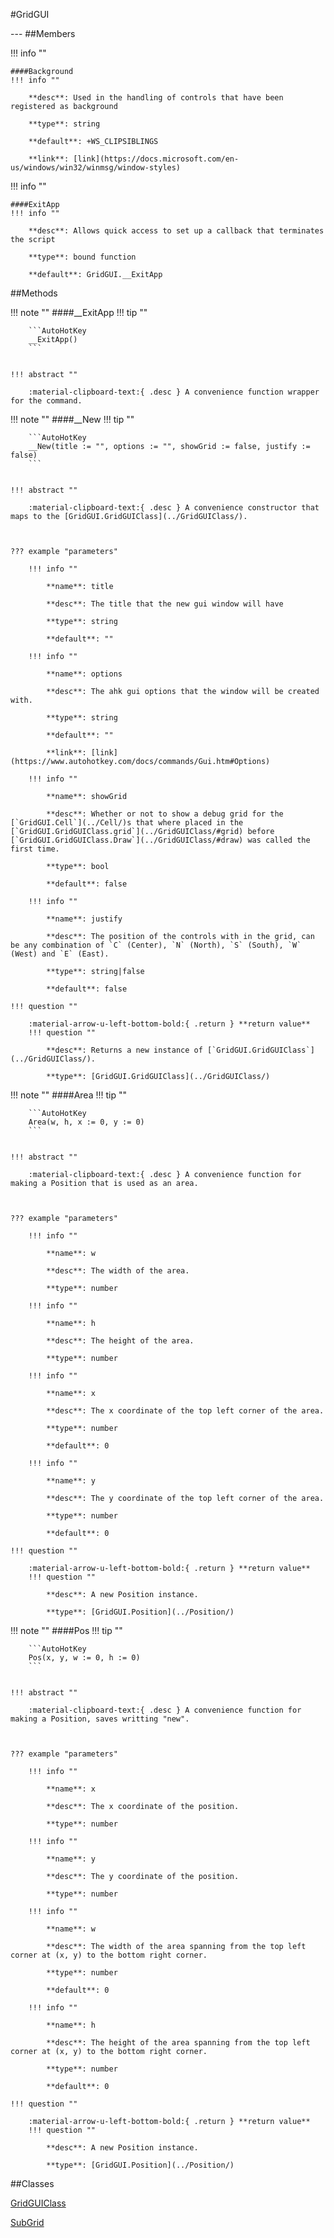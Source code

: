 #GridGUI
<figure markdown="1">

</figure>
---
##Members

!!! info ""

    ####Background
    !!! info ""

        **desc**: Used in the handling of controls that have been registered as background

        **type**: string

        **default**: +WS_CLIPSIBLINGS

        **link**: [link](https://docs.microsoft.com/en-us/windows/win32/winmsg/window-styles)

!!! info ""

    ####ExitApp
    !!! info ""

        **desc**: Allows quick access to set up a callback that terminates the script

        **type**: bound function

        **default**: GridGUI.__ExitApp

##Methods

!!! note ""
    ####__ExitApp
    !!! tip ""

        ```AutoHotKey
        __ExitApp()
        ```


    !!! abstract ""

        :material-clipboard-text:{ .desc } A convenience function wrapper for the command.



!!! note ""
    ####__New
    !!! tip ""

        ```AutoHotKey
        __New(title := "", options := "", showGrid := false, justify := false)
        ```


    !!! abstract ""

        :material-clipboard-text:{ .desc } A convenience constructor that maps to the [GridGUI.GridGUIClass](../GridGUIClass/).



    ??? example "parameters"

        !!! info ""

            **name**: title

            **desc**: The title that the new gui window will have

            **type**: string

            **default**: ""

        !!! info ""

            **name**: options

            **desc**: The ahk gui options that the window will be created with.

            **type**: string

            **default**: ""

            **link**: [link](https://www.autohotkey.com/docs/commands/Gui.htm#Options)

        !!! info ""

            **name**: showGrid

            **desc**: Whether or not to show a debug grid for the [`GridGUI.Cell`](../Cell/)s that where placed in the [`GridGUI.GridGUIClass.grid`](../GridGUIClass/#grid) before [`GridGUI.GridGUIClass.Draw`](../GridGUIClass/#draw) was called the first time.

            **type**: bool

            **default**: false

        !!! info ""

            **name**: justify

            **desc**: The position of the controls with in the grid, can be any combination of `C` (Center), `N` (North), `S` (South), `W` (West) and `E` (East).

            **type**: string|false

            **default**: false

    !!! question ""

        :material-arrow-u-left-bottom-bold:{ .return } **return value**
        !!! question ""

            **desc**: Returns a new instance of [`GridGUI.GridGUIClass`](../GridGUIClass/).

            **type**: [GridGUI.GridGUIClass](../GridGUIClass/)

!!! note ""
    ####Area
    !!! tip ""

        ```AutoHotKey
        Area(w, h, x := 0, y := 0)
        ```


    !!! abstract ""

        :material-clipboard-text:{ .desc } A convenience function for making a Position that is used as an area.



    ??? example "parameters"

        !!! info ""

            **name**: w

            **desc**: The width of the area.

            **type**: number

        !!! info ""

            **name**: h

            **desc**: The height of the area.

            **type**: number

        !!! info ""

            **name**: x

            **desc**: The x coordinate of the top left corner of the area.

            **type**: number

            **default**: 0

        !!! info ""

            **name**: y

            **desc**: The y coordinate of the top left corner of the area.

            **type**: number

            **default**: 0

    !!! question ""

        :material-arrow-u-left-bottom-bold:{ .return } **return value**
        !!! question ""

            **desc**: A new Position instance.

            **type**: [GridGUI.Position](../Position/)

!!! note ""
    ####Pos
    !!! tip ""

        ```AutoHotKey
        Pos(x, y, w := 0, h := 0)
        ```


    !!! abstract ""

        :material-clipboard-text:{ .desc } A convenience function for making a Position, saves writting "new".



    ??? example "parameters"

        !!! info ""

            **name**: x

            **desc**: The x coordinate of the position.

            **type**: number

        !!! info ""

            **name**: y

            **desc**: The y coordinate of the position.

            **type**: number

        !!! info ""

            **name**: w

            **desc**: The width of the area spanning from the top left corner at (x, y) to the bottom right corner.

            **type**: number

            **default**: 0

        !!! info ""

            **name**: h

            **desc**: The height of the area spanning from the top left corner at (x, y) to the bottom right corner.

            **type**: number

            **default**: 0

    !!! question ""

        :material-arrow-u-left-bottom-bold:{ .return } **return value**
        !!! question ""

            **desc**: A new Position instance.

            **type**: [GridGUI.Position](../Position/)

##Classes

[GridGUIClass](../GridGUIClass/)

[SubGrid](../SubGrid/)

